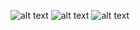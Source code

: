 ![alt text](https://github.com/ryanjgani/travel-app/blob/master/demo/destinations.gif?raw=true)
![alt text](https://github.com/ryanjgani/travel-app/blob/master/demo/googleauth.gif?raw=true)
![alt text](https://github.com/ryanjgani/travel-app/blob/master/demo/maps.gif?raw=true)
